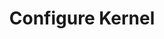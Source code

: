 ---
sidebar_position: 4
title: "Configure Kernel"
sidebar_label: "Configure Kernel"
description: "Manage kernel settings in Alpine Linux environments - configure kernel options, load kernel modules, customize kernel behavior, and optimize kernel performance."
keywords:
  - "alpine kernel configuration"
  - "kernel settings"
  - "kernel modules"
  - "kernel optimization"
  - "kernel management"
tags:
  - alpine
  - kernel-configuration
  - kernel-modules
  - kernel-optimization
  - system-tuning
slug: /linux/alpine/configuration/system-settings/configure-kernel
---